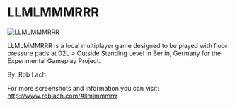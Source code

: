 
# LLMLMMMRRR


![LLMLMMMRRR](https://i.imgur.com/1YCVVZg.jpg)

LLMLMMMRRR is a local multiplayer game designed to be played with floor pressure pads at 02L > Outside Standing Level in Berlin, Germany for the Experimental Gameplay Project.

By: Rob Lach

For more screenshots and information you can visit: http://www.roblach.com/#llmlmmmrrr
